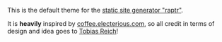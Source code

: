 This is the default theme for the <a href="https://github.com/CodeF0x/raptr">static site generator "raptr"</a>.

It is **heavily** inspired by <a href="https://coffee.electerious.com/">coffee.electerious.com</a>, so all credit in terms of design and idea goes to <a href="https://github.com/electerious">Tobias Reich</a>!